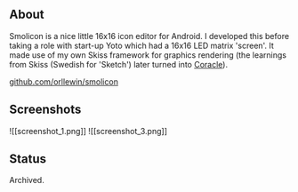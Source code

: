 ## About

Smolicon is a nice little 16x16 icon editor for Android. I developed this before taking a role with start-up Yoto which had a 16x16 LED matrix 'screen'. It made use of my own Skiss framework for graphics rendering (the learnings from Skiss (Swedish for 'Sketch') later turned into [Coracle](https://orllewin.github.io/coracle/)).

[github.com/orllewin/smolicon](https://github.com/orllewin/smolicon)

## Screenshots

![[screenshot_1.png]]     ![[screenshot_3.png]]

## Status

Archived.